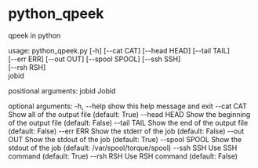 # python_qpeek
qpeek in python

usage: python_qpeek.py [-h] [--cat CAT] [--head HEAD] [--tail TAIL]                                                         
                       [--err ERR] [--out OUT] [--spool SPOOL] [--ssh SSH]                                                  
                       [--rsh RSH]                                                                                          
                       jobid

positional arguments:
  jobid          Jobid

optional arguments:
  -h, --help     show this help message and exit
  --cat CAT      Show all of the output file (default: True)
  --head HEAD    Show the beginning of the output file (default: False)
  --tail TAIL    Show the end of the output file (default: False)
  --err ERR      Show the stderr of the job (default: False)
  --out OUT      Show the stdout of the job (default: True)
  --spool SPOOL  Show the stdout of the job (default: /var/spool/torque/spool)
  --ssh SSH      Use SSH command (default: True)
  --rsh RSH      Use RSH command (default: False)

